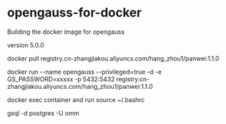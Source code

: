 # opengauss-for-docker
Building the docker image for opengauss

version 5.0.0

docker pull registry.cn-zhangjiakou.aliyuncs.com/hang_zhou1/panwei:1.1.0

docker run --name opengauss --privileged=true -d -e GS_PASSWORD=xxxxx -p 5432:5432  registry.cn-zhangjiakou.aliyuncs.com/hang_zhou1/panwei:1.1.0

docker exec container and run source ~/.bashrc

gsql -d postgres -U omm
